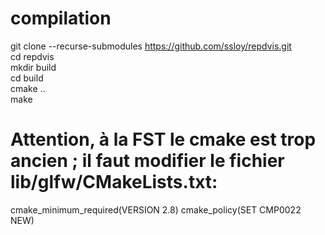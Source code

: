 # compilation
git clone --recurse-submodules https://github.com/ssloy/repdvis.git  
cd repdvis  
mkdir build  
cd build  
cmake ..  
make  



# Attention, à la FST le cmake est trop ancien ; il faut modifier le fichier lib/glfw/CMakeLists.txt:
cmake_minimum_required(VERSION 2.8)
cmake_policy(SET CMP0022 NEW)
